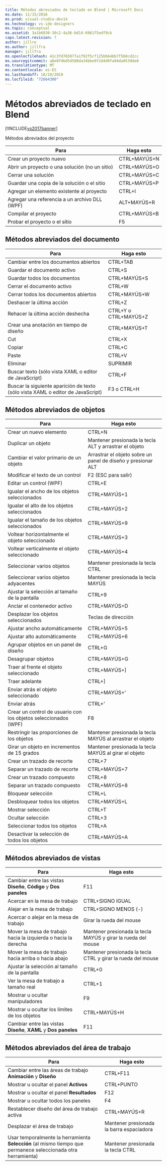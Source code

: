 ```yaml
---
title: Métodos abreviados de teclado en Blend | Microsoft Docs
ms.date: 11/15/2016
ms.prod: visual-studio-dev14
ms.technology: vs-ide-designers
ms.topic: conceptual
ms.assetid: 3a1b6830-30c2-4a36-bd14-6961f5edf9cb
caps.latest.revision: 7
author: jillre
ms.author: jillfra
manager: jillfra
ms.openlocfilehash: 41c3fd765977a1f92f5cf125bb64bb7f5b0cd2cc
ms.sourcegitcommit: a8e8f4bd5d508da34bbe9f2d4d9fa94da0539de0
ms.translationtype: MT
ms.contentlocale: es-ES
ms.lasthandoff: 10/19/2019
ms.locfileid: "72664300"
---
```

# <a name="keyboard-shortcuts-in-blend"></a>Métodos abreviados de teclado en Blend
[!INCLUDE[vs2017banner](../includes/vs2017banner.md)]

Métodos abreviados del proyecto

|Para|Haga esto|
|----------------|-------------|
|Crear un proyecto nuevo|CTRL+MAYÚS+N|
|Abrir un proyecto o una solución (no un sitio)|CTRL+MAYÚS+O|
|Cerrar una solución|CTRL+MAYÚS+C|
|Guardar una copia de la solución o el sitio|CTRL+MAYÚS+P|
|Agregar un elemento existente al proyecto|CTRL+I|
|Agregar una referencia a un archivo DLL (WPF)|ALT+MAYÚS+R|
|Compilar el proyecto|CTRL+MAYÚS+B|
|Probar el proyecto o el sitio|F5|

## <a name="document-shortcuts"></a>Métodos abreviados del documento

|Para|Haga esto|
|----------------|-------------|
|Cambiar entre los documentos abiertos|CTRL+TAB|
|Guardar el documento activo|CTRL+S|
|Guardar todos los documentos|CTRL+MAYÚS+S|
|Cerrar el documento activo|CTRL+W|
|Cerrar todos los documentos abiertos|CTRL+MAYÚS+W|
|Deshacer la última acción|CTRL+Z|
|Rehacer la última acción deshecha|CTRL+Y o CTRL+MAYÚS+Z|
|Crear una anotación en tiempo de diseño|CTRL+MAYÚS+T|
|Cut|CTRL+X|
|Copiar|CTRL+C|
|Paste|CTRL+V|
|Eliminar|SUPRIMIR|
|Buscar texto (sólo vista XAML o editor de JavaScript)|CTRL+F|
|Buscar la siguiente aparición de texto (sólo vista XAML o editor de JavaScript)|F3 o CTRL+H|

## <a name="object-shortcuts"></a>Métodos abreviados de objetos

|Para|Haga esto|
|----------------|-------------|
|Crear un nuevo elemento|CTRL+N|
|Duplicar un objeto|Mantener presionada la tecla ALT y arrastrar el objeto|
|Cambiar el valor primario de un objeto|Arrastrar el objeto sobre un panel de diseño y presionar ALT|
|Modificar el texto de un control|F2 (ESC para salir)|
|Editar un control (WPF)|CTRL+E|
|Igualar el ancho de los objetos seleccionados|CTRL+MAYÚS+1|
|Igualar el alto de los objetos seleccionados|CTRL+MAYÚS+2|
|Igualar el tamaño de los objetos seleccionados|CTRL+MAYÚS+9|
|Voltear horizontalmente el objeto seleccionado|CTRL+MAYÚS+3|
|Voltear verticalmente el objeto seleccionado|CTRL+MAYÚS+4|
|Seleccionar varios objetos|Mantener presionada la tecla CTRL|
|Seleccionar varios objetos adyacentes|Mantener presionada la tecla MAYÚS|
|Ajustar la selección al tamaño de la pantalla|CTRL+9|
|Anclar el contenedor activo|CTRL+MAYÚS+D|
|Desplazar los objetos seleccionados|Teclas de dirección|
|Ajustar ancho automáticamente|CTRL+MAYÚS+5|
|Ajustar alto automáticamente|CTRL+MAYÚS+6|
|Agrupar objetos en un panel de diseño|CTRL+G|
|Desagrupar objetos|CTRL+MAYÚS+G|
|Traer al frente el objeto seleccionado|CTRL+MAYÚS+]|
|Traer adelante|CTRL+]|
|Enviar atrás el objeto seleccionado|CTRL+MAYÚS+'|
|Enviar atrás|CTRL+'|
|Crear un control de usuario con los objetos seleccionados (WPF)|F8|
|Restringir las proporciones de los objetos|Mantener presionada la tecla MAYÚS al arrastrar el objeto|
|Girar un objeto en incrementos de 15 grados|Mantener presionada la tecla MAYÚS al girar el objeto|
|Crear un trazado de recorte|CTRL+7|
|Separar un trazado de recorte|CTRL+MAYÚS+7|
|Crear un trazado compuesto|CTRL+8|
|Separar un trazado compuesto|CTRL+MAYÚS+8|
|Bloquear selección|CTRL+L|
|Desbloquear todos los objetos|CTRL+MAYÚS+L|
|Mostrar selección|CTRL+T|
|Ocultar selección|CTRL+3|
|Seleccionar todos los objetos|CTRL+A|
|Desactivar la selección de todos los objetos|CTRL+MAYÚS+A|

## <a name="view-shortcuts"></a>Métodos abreviados de vistas

|Para|Haga esto|
|----------------|-------------|
|Cambiar entre las vistas **Diseño**, **Código** y **Dos paneles**|F11|
|Acercar en la mesa de trabajo|CTRL+SIGNO IGUAL|
|Alejar en la mesa de trabajo|CTRL+SIGNO MENOS (-)|
|Acercar o alejar en la mesa de trabajo|Girar la rueda del mouse|
|Mover la mesa de trabajo hacia la izquierda o hacia la derecha|Mantener presionada la tecla MAYÚS y girar la rueda del mouse|
|Mover la mesa de trabajo hacia arriba o hacia abajo|Mantener presionada la tecla CTRL y girar la rueda del mouse|
|Ajustar la selección al tamaño de la pantalla|CTRL+0|
|Ver la mesa de trabajo a tamaño real|CTRL+1|
|Mostrar u ocultar manipuladores|F9|
|Mostrar u ocultar los límites de los objetos|CTRL+MAYÚS+H|
|Cambiar entre las vistas **Diseño**, **XAML** y **Dos paneles**|F11|

## <a name="workspace-shortcuts"></a>Métodos abreviados del área de trabajo

|Para|Haga esto|
|----------------|-------------|
|Cambiar entre las áreas de trabajo **Animación** y **Diseño**|CTRL+F11|
|Mostrar u ocultar el panel **Activos**|CTRL+PUNTO|
|Mostrar u ocultar el panel **Resultados**|F12|
|Mostrar u ocultar todos los paneles|F4|
|Restablecer diseño del área de trabajo activa|CTRL+MAYÚS+R|
|Desplazar el área de trabajo|Mantener presionada la barra espaciadora|
|Usar temporalmente la herramienta **Selección** (al mismo tiempo que permanece seleccionada otra herramienta)|Mantener presionada la tecla CTRL|
